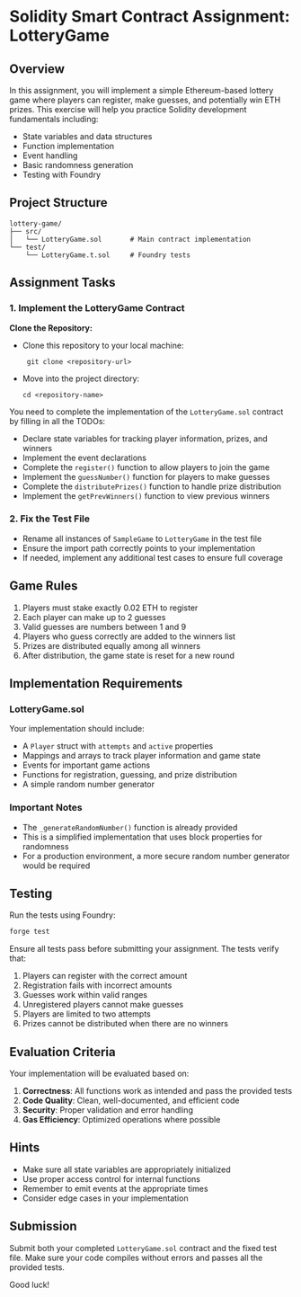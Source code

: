 # Solidity Smart Contract Assignment: LotteryGame

## Overview

In this assignment, you will implement a simple Ethereum-based lottery game where players can register, make guesses, and potentially win ETH prizes. This exercise will help you practice Solidity development fundamentals including:

- State variables and data structures
- Function implementation
- Event handling
- Basic randomness generation
- Testing with Foundry

## Project Structure

```
lottery-game/
├── src/
│   └── LotteryGame.sol       # Main contract implementation
└── test/
    └── LotteryGame.t.sol     # Foundry tests
```

## Assignment Tasks

### 1. Implement the LotteryGame Contract

**Clone the Repository:**
- Clone this repository to your local machine:
    ```
     git clone <repository-url>
     ```

- Move into the project directory:
    ```
    cd <repository-name>
    ```

You need to complete the implementation of the `LotteryGame.sol` contract by filling in all the TODOs:

- Declare state variables for tracking player information, prizes, and winners
- Implement the event declarations
- Complete the `register()` function to allow players to join the game
- Implement the `guessNumber()` function for players to make guesses
- Complete the `distributePrizes()` function to handle prize distribution
- Implement the `getPrevWinners()` function to view previous winners

### 2. Fix the Test File

- Rename all instances of `SampleGame` to `LotteryGame` in the test file
- Ensure the import path correctly points to your implementation
- If needed, implement any additional test cases to ensure full coverage

## Game Rules

1. Players must stake exactly 0.02 ETH to register
2. Each player can make up to 2 guesses
3. Valid guesses are numbers between 1 and 9
4. Players who guess correctly are added to the winners list
5. Prizes are distributed equally among all winners
6. After distribution, the game state is reset for a new round

## Implementation Requirements

### LotteryGame.sol

Your implementation should include:

- A `Player` struct with `attempts` and `active` properties
- Mappings and arrays to track player information and game state
- Events for important game actions
- Functions for registration, guessing, and prize distribution
- A simple random number generator

### Important Notes

- The `_generateRandomNumber()` function is already provided
- This is a simplified implementation that uses block properties for randomness
- For a production environment, a more secure random number generator would be required

## Testing

Run the tests using Foundry:

```bash
forge test
```

Ensure all tests pass before submitting your assignment. The tests verify that:

1. Players can register with the correct amount
2. Registration fails with incorrect amounts
3. Guesses work within valid ranges
4. Unregistered players cannot make guesses
5. Players are limited to two attempts
6. Prizes cannot be distributed when there are no winners

## Evaluation Criteria

Your implementation will be evaluated based on:

1. **Correctness**: All functions work as intended and pass the provided tests
2. **Code Quality**: Clean, well-documented, and efficient code
3. **Security**: Proper validation and error handling
4. **Gas Efficiency**: Optimized operations where possible

## Hints

- Make sure all state variables are appropriately initialized
- Use proper access control for internal functions
- Remember to emit events at the appropriate times
- Consider edge cases in your implementation

## Submission

Submit both your completed `LotteryGame.sol` contract and the fixed test file. Make sure your code compiles without errors and passes all the provided tests.

Good luck!
